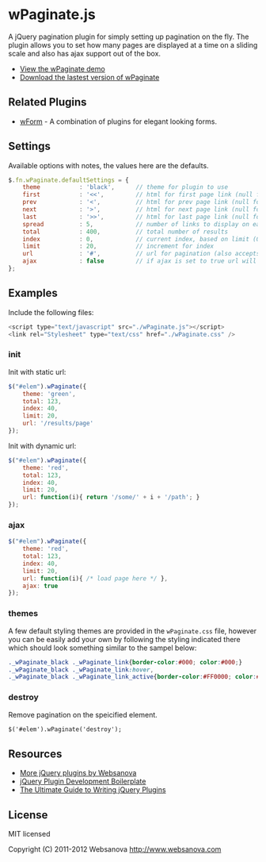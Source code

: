 # wPaginate.js

A jQuery pagination plugin for simply setting up pagination on the fly.  The plugin allows you to set how many pages are displayed at a time on a sliding scale and also has ajax support out of the box.

* [View the wPaginate demo](http://wpaginate.websanova.com)
* [Download the lastest version of wPaginate](https://github.com/websanova/wPaginate/tags)


## Related Plugins

* [wForm](http://wform.websanova.com) - A combination of plugins for elegant looking forms.


## Settings

Available options with notes, the values here are the defaults.

```javascript
$.fn.wPaginate.defaultSettings = {
    theme           : 'black',      // theme for plugin to use
    first           : '<<',         // html for first page link (null for no link)
    prev            : '<',          // html for prev page link (null for no link)
    next            : '>',          // html for next page link (null for no link)
    last            : '>>',         // html for last page link (null for no link)
    spread          : 5,            // number of links to display on each side (total 11)
    total           : 400,          // total number of results
    index           : 0,            // current index, based on limit (0, 20, 40, etc)
    limit           : 20,           // increment for index
    url             : '#',          // url for pagination (also accepts function ex: function(i){ return '/path/' + i*this.settings.limit; })
    ajax            : false         // if ajax is set to true url will execute as a callback
};
```


## Examples

Include the following files:

```js
<script type="text/javascript" src="./wPaginate.js"></script>
<link rel="Stylesheet" type="text/css" href="./wPaginate.css" />
```

### init

Init with static url:

```js
$("#elem").wPaginate({
    theme: 'green',
    total: 123,
    index: 40,
    limit: 20,
    url: '/results/page'
});
```

Init with dynamic url:

```js
$("#elem").wPaginate({
    theme: 'red',
    total: 123,
    index: 40,
    limit: 20,
    url: function(i){ return '/some/' + i + '/path'; }
});
```

### ajax

```js
$("#elem").wPaginate({
    theme: 'red',
    total: 123,
    index: 40,
    limit: 20,
    url: function(i){ /* load page here */ },
    ajax: true
});
```

### themes

A few default styling themes are provided in the `wPaginate.css` file, however you can be easily add your own by following the styling indicated there which should look something similar to the sampel below:

```css
._wPaginate_black ._wPaginate_link{border-color:#000; color:#000;}
._wPaginate_black ._wPaginate_link:hover,
._wPaginate_black ._wPaginate_link_active{border-color:#FF0000; color:#FF0000;}
```

### destroy

Remove pagination on the speicified element.

```html
$('#elem').wPaginate('destroy');
```


## Resources

* [More jQuery plugins by Websanova](http://websanova.com/plugins)
* [jQuery Plugin Development Boilerplate](http://www.websanova.com/tutorials/jquery/jquery-plugin-development-boilerplate)
* [The Ultimate Guide to Writing jQuery Plugins](http://www.websanova.com/tutorials/jquery/the-ultimate-guide-to-writing-jquery-plugins)


## License

MIT licensed

Copyright (C) 2011-2012 Websanova http://www.websanova.com
